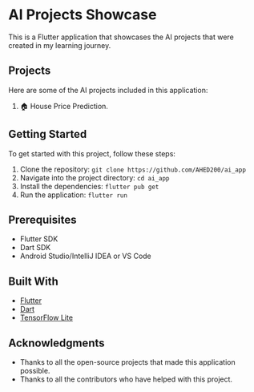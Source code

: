 # AI Projects Showcase

This is a Flutter application that showcases the AI projects that were created in my learning journey.

## Projects

Here are some of the AI projects included in this application:

1. :house: House Price Prediction.

## Getting Started

To get started with this project, follow these steps:

1. Clone the repository: `git clone https://github.com/AHED200/ai_app`
2. Navigate into the project directory: `cd ai_app`
3. Install the dependencies: `flutter pub get`
4. Run the application: `flutter run`

## Prerequisites

- Flutter SDK
- Dart SDK
- Android Studio/IntelliJ IDEA or VS Code

## Built With

- [Flutter](https://flutter.dev/)
- [Dart](https://dart.dev/)
- [TensorFlow Lite](https://www.tensorflow.org/lite)

## Acknowledgments

- Thanks to all the open-source projects that made this application possible.
- Thanks to all the contributors who have helped with this project.